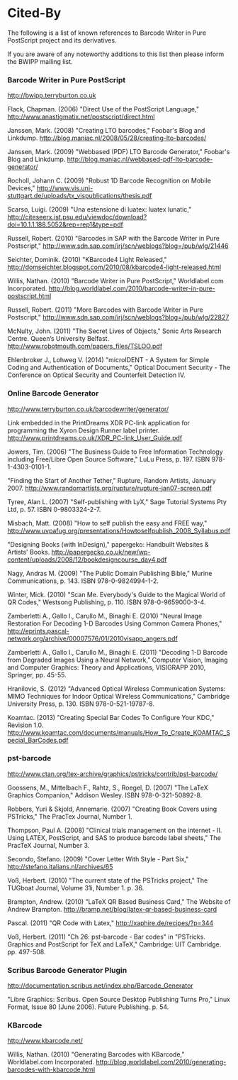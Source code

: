 Cited-By
========

The following is a list of known references to Barcode Writer in Pure PostScript project and its derivatives.

If you are aware of any noteworthy additions to this list then please inform the BWIPP mailing list.


### Barcode Writer in Pure PostScript

http://bwipp.terryburton.co.uk

Flack, Chapman. (2006) "Direct Use of the PostScript Language," http://www.anastigmatix.net/postscript/direct.html

Janssen, Mark. (2008) "Creating LTO barcodes," Foobar's Blog and Linkdump. http://blog.maniac.nl/2008/05/28/creating-lto-barcodes/

Janssen, Mark. (2009) "Webbased (PDF) LTO Barcode Generator," Foobar's Blog and Linkdump. http://blog.maniac.nl/webbased-pdf-lto-barcode-generator/

Rocholl, Johann C. (2009) "Robust 1D Barcode Recognition on Mobile Devices," http://www.vis.uni-stuttgart.de/uploads/tx_vispublications/thesis.pdf

Scarso, Luigi. (2009) "Una estensione di luatex: luatex lunatic," http://citeseerx.ist.psu.edu/viewdoc/download?doi=10.1.1.188.5052&rep=rep1&type=pdf

Russell, Robert. (2010) "Barcodes in SAP with the Barcode Writer in Pure Postscript," http://www.sdn.sap.com/irj/scn/weblogs?blog=/pub/wlg/21446

Seichter, Dominik. (2010) "KBarcode4 Light Released," http://domseichter.blogspot.com/2010/08/kbarcode4-light-released.html

Willis, Nathan. (2010) "Barcode Writer in Pure PostScript," Worldlabel.com Incorporated. http://blog.worldlabel.com/2010/barcode-writer-in-pure-postscript.html

Russell, Robert. (2011) "More Barcodes with Barcode Writer in Pure Postscript," http://www.sdn.sap.com/irj/scn/weblogs?blog=/pub/wlg/22827

McNulty, John. (2011) "The Secret Lives of Objects," Sonic Arts Research Centre. Queen’s University Belfast. http://www.robotmouth.com/papers_files/TSLOO.pdf

Ehlenbroker J., Lohweg V. (2014) "microIDENT - A System for Simple Coding and Authentication of Documents," Optical Document Security - The Conference on Optical Security and Counterfeit Detection IV.


### Online Barcode Generator

http://www.terryburton.co.uk/barcodewriter/generator/

Link embedded in the PrintDreams XDR PC-link application for programming the Xyron Design Runner label printer. http://www.printdreams.co.uk/XDR_PC-link_User_Guide.pdf

Jowers, Tim. (2006) "The Business Guide to Free Information Technology including Free/Libre Open Source Software," LuLu Press, p. 197. ISBN 978-1-4303-0101-1.

"Finding the Start of Another Tether," Rupture, Random Artists, January 2007. http://www.randomartists.org/rupture/rupture-jan07-screen.pdf

Tyree, Alan L. (2007) "Self-publishing with LyX," Sage Tutorial Systems Pty Ltd, p. 57. ISBN 0-9803324-2-7.

Misbach, Matt. (2008) "How to self publish the easy and FREE way," http://www.uvpafug.org/presentations/Howtoselfpublish_2008_Syllabus.pdf

"Designing Books (with InDesign)," papergeko: Handbuilt Websites & Artists' Books. http://papergecko.co.uk/new/wp-content/uploads/2008/12/bookdesigncourse_day4.pdf

Nagy, Andras M. (2009) "The Public Domain Publishing Bible," Murine Communications, p. 143. ISBN 978-0-9824994-1-2.

Winter, Mick. (2010) "Scan Me. Everybody's Guide to the Magical World of QR Codes," Westsong Publishing, p. 110. ISBN 978-0-9659000-3-4.

Zamberletti A., Gallo I., Carullo M., Binaghi E. (2010) "Neural Image Restoration For Decoding 1-D Barcodes Using Common Camera Phones," http://eprints.pascal-network.org/archive/00007576/01/2010visapp_angers.pdf

Zamberletti A., Gallo I., Carullo M., Binaghi E. (2011) "Decoding 1-D Barcode from Degraded Images Using a Neural Network," Computer Vision, Imaging and Computer Graphics: Theory and Applications, VISIGRAPP 2010, Springer, pp. 45-55.

Hranilovic, S. (2012) "Advanced Optical Wireless Communication Systems: MIMO Techniques for Indoor Optical Wireless Communications," Cambridge University Press, p. 130. ISBN 978-0-521-19787-8.

Koamtac. (2013) "Creating Special Bar Codes To Configure Your KDC," Revision 1.0. http://www.koamtac.com/documents/manuals/How_To_Create_KOAMTAC_Special_BarCodes.pdf


### pst-barcode

http://www.ctan.org/tex-archive/graphics/pstricks/contrib/pst-barcode/

Goossens, M., Mittelbach F., Rahtz, S., Roegel, D. (2007) "The LaTeX Graphics Companion," Addison Wesley. ISBN 978-0-321-50892-8.

Robbers, Yuri & Skjold, Annemarie. (2007) "Creating Book Covers using PSTricks," The PracTex Journal, Number 1.

Thompson, Paul A. (2008) "Clinical trials management on the internet - II. Using LATEX, PostScript, and SAS to produce barcode label sheets," The PracTeX Journal, Number 3.

Secondo, Stefano. (2009) "Cover Letter With Style - Part Six," http://stefano.italians.nl/archives/65

Voß, Herbert. (2010) "The current state of the PSTricks project," The TUGboat Journal, Volume 31i, Number 1. p. 36.

Brampton, Andrew. (2010) "LaTeX QR Based Business Card," The Website of Andrew Brampton. http://bramp.net/blog/latex-qr-based-business-card

Pascal. (2011) "QR Code with Latex," http://xaphire.de/recipes/?p=344

Voß, Herbert. (2011) "Ch 26: pst-barcode - Bar codes" in "PSTricks. Graphics and PostScript for TeX and LaTeX," Cambridge: UIT Cambridge. pp. 497-508.


### Scribus Barcode Generator Plugin

http://documentation.scribus.net/index.php/Barcode_Generator

"Libre Graphics: Scribus. Open Source Desktop Publishing Turns Pro," Linux Format, Issue 80 (June 2006). Future Publishing. p. 54.


### KBarcode

http://www.kbarcode.net/

Willis, Nathan. (2010) "Generating Barcodes with KBarcode," Worldlabel.com Incorporated. http://blog.worldlabel.com/2010/generating-barcodes-with-kbarcode.html

